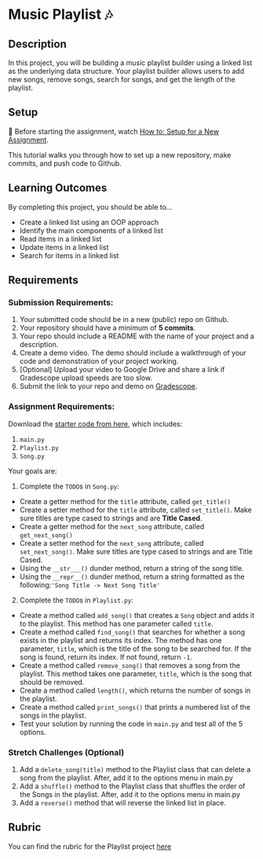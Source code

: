 # Music Playlist 🎶


## Description

In this project, you will be building a music playlist builder using a linked list as the underlying data structure. Your playlist builder allows users to add new songs, remove songs, search for songs, and get the length of the playlist.

## Setup

🚨 Before starting the assignment, watch [How to: Setup for a New Assignment](https://youtu.be/MCbDO8IpqZM).

This tutorial walks you through how to set up a new repository, make commits, and push code to Github.


## Learning Outcomes
By completing this project, you should be able to…

- Create a linked list using an OOP approach
- Identify the main components of a linked list
- Read items in a linked list
- Update items in a linked list
- Search for items in a linked list


## Requirements

### Submission Requirements:
1. Your submitted code should be in a new (public) repo on Github.
1. Your repository should have a minimum of **5 commits**. 
1. Your repo should include a README with the name of your project and a description.
1. Create a demo video. The demo should include a walkthrough of your code and demonstration of your project working.
1. [Optional] Upload your video to Google Drive and share a link if Gradescope upload speeds are too slow.
1. Submit the link to your repo and demo on [Gradescope](https://www.gradescope.com/courses/202248/assignments/803584).

### Assignment Requirements:

Download the [starter code from here](https://drive.google.com/drive/folders/1lt5yAG_RjQBtH3e0DdOuAg4Uf5x4kKs3?usp=sharing), which includes:

1. `main.py`
1. `Playlist.py`
1. `Song.py`


Your goals are:

1. Complete the `TODO`s in `Song.py`:
  - Create a getter method for the `title` attribute, called `get_title()`
  - Create a setter method for the `title` attribute, called `set_title()`. Make sure titles are type cased to strings and are **Title Cased**.
  - Create a getter method for the `next_song` attribute, called `get_next_song()`
  - Create a setter method for the `next_song` attribute, called `set_next_song()`.  Make sure titles are type cased to strings and are Title Cased.
  - Using the `__str___()` dunder method, return a string of the song title.
  - Using the `__repr__()` dunder method, return a string formatted as the following:`'Song Title -> Next Song Title'`

2. Complete the `TODO`s in `Playlist.py`:
  - Create a method called `add_song()` that creates a `Song` object and adds it to the playlist. This method has one parameter called `title`.
  - Create a method called `find_song()` that searches for whether a song exists in the playlist and returns its index. The method has one parameter, `title`, which is the title of the song to be searched for. If the song is found, return its index. If not found, return `-1`.
  - Create a method called `remove_song()` that removes a song from the playlist. This method takes one parameter, `title`, which is the song that should be removed. 
  - Create a method called `length()`, which returns the number of songs in the playlist.
  - Create a method called `print_songs()` that prints a numbered list of the songs in the playlist.
  - Test your solution by running the code in `main.py` and test all of the 5 options.



### Stretch Challenges (Optional)
1. Add a `delete_song(title)` method to the Playlist class that can delete a song from the playlist. After, add it to the options menu in main.py
1. Add a `shuffle()` method to the Playlist class that shuffles the order of the Songs in the playlist. After, add it to the options menu in main.py
1. Add a `reverse()` method that will reverse the linked list in place.


## Rubric

You can find the rubric for the Playlist project [here](https://docs.google.com/document/d/18EX0UCNB2AjkeLQ4JIh2JRq7vGynZpqk4EsJyAdgX9w/edit?usp=sharing)



